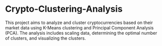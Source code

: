 # Crypto-Clustering-Analysis
This project aims to analyze and cluster cryptocurrencies based on their market data using K-Means clustering and Principal Component Analysis (PCA). The analysis includes scaling data, determining the optimal number of clusters, and visualizing the clusters.